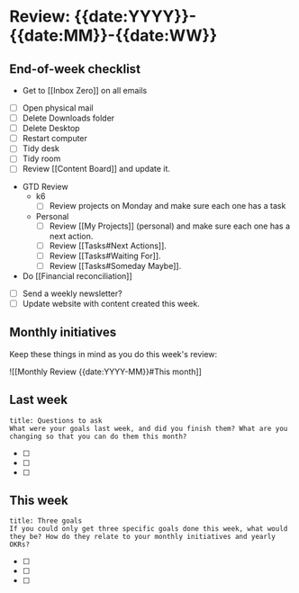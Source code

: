 # Review: {{date:YYYY}}-{{date:MM}}-{{date:WW}}

## End-of-week checklist

- Get to [[Inbox Zero]] on all emails 
- [ ] Open physical mail
- [ ] Delete Downloads folder
- [ ] Delete Desktop
- [ ] Restart computer
- [ ] Tidy desk
- [ ] Tidy room
- [ ] Review [[Content Board]] and update it.
- GTD Review
	- k6
		- [ ] Review projects on Monday and make sure each one has a task
	- Personal
		- [ ] Review [[My Projects]] (personal) and make sure each one has a next action.
		- [ ] Review [[Tasks#Next Actions]].
		- [ ] Review [[Tasks#Waiting For]].
		- [ ] Review [[Tasks#Someday Maybe]].
- Do [[Financial reconciliation]]
- [ ] Send a weekly newsletter?
- [ ] Update website with content created this week.

## Monthly initiatives

Keep these things in mind as you do this week's review:

![[Monthly Review {{date:YYYY-MM}}#This month]]

## Last week

```ad-question
title: Questions to ask
What were your goals last week, and did you finish them? What are you changing so that you can do them this month?
```


- [ ] 
- [ ] 
- [ ] 

## This week

```ad-question
title: Three goals
If you could only get three specific goals done this week, what would they be? How do they relate to your monthly initiatives and yearly OKRs?
```

- [ ] 
- [ ] 
- [ ] 

